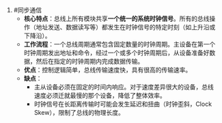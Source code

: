 1. #同步通信
	*   **核心特点**：总线上所有模块共享**一个统一的系统时钟信号**。所有的总线操作（地址发送、数据读写等）都发生在时钟信号的特定时刻（如上升沿或下降沿）。
	*   **工作流程**：一个总线周期通常包含固定数量的时钟周期。主设备在第一个时钟周期发出地址和命令，经过一个或多个时钟周期后，从设备准备好数据，然后在指定的时钟周期内完成数据传输。
	*   **优点**：控制逻辑简单，总线传输速度快，具有很高的传输速率。
	*   **缺点**：
	    *   主从设备必须在固定的时间内响应。对于速度差异很大的设备，总线速度必须迁就最慢的那个设备，降低了整体效率。
	    *   时钟信号在长距离传输时可能会发生延迟和扭曲（时钟歪斜，Clock Skew），限制了总线的物理长度。
